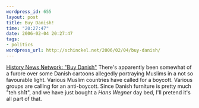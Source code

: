 ```yaml
--- 
wordpress_id: 655
layout: post
title: Buy Danish!
time: "20:27:47"
date: 2006-02-04 20:27:47
tags: 
- politics
wordpress_url: http://schinckel.net/2006/02/04/buy-danish/
---
```

[History News Network: "Buy Danish"][1] There's apparently been somewhat of a furore over some Danish cartoons allegedly portraying Muslims in a not so favourable light. Various Muslim countries have called for a boycott. Various groups are calling for an anti-boycott. Since Danish furniture is pretty much "teh sh1t", and we have just bought a _Hans Wegner_ day bed, I'll pretend it's all part of that. 

   [1]: http://hnn.us/blogs/entries/21097.html

